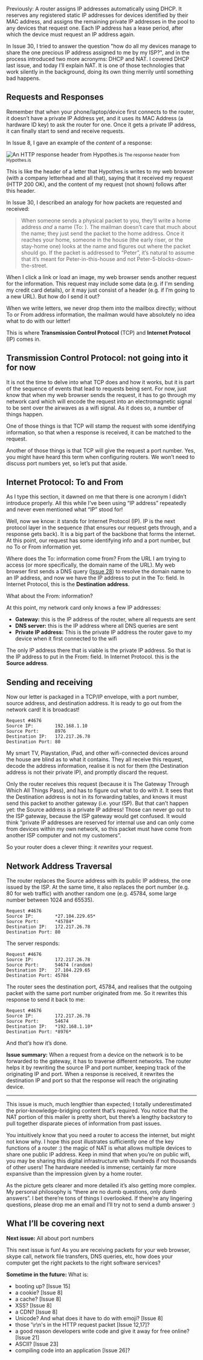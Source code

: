 Previously: A router assigns IP addresses automatically using DHCP. It reserves any registered static IP addresses for devices identified by their MAC address, and assigns the remaining private IP addresses in the pool to any devices that request one. Each IP address has a lease period, after which the device must request an IP address again.

In Issue 30, I tried to answer the question "how do all my devices manage to share the one precious IP address assigned to me by my ISP?", and in the process introduced two more acronyms: DHCP and NAT. I covered DHCP last issue, and today I’ll explain NAT. It is one of those technologies that work silently in the background, doing its own thing merrily until something bad happens.

## Requests and Responses

Remember that when your phone/laptop/device first connects to the router, it doesn’t have a private IP Address yet, and it uses its MAC Address (a hardware ID key) to ask the router for one. Once it gets a private IP address, it can finally start to send and receive requests.

In Issue 8, I gave an example of the *content* of a response:


![An HTTP response header from Hypothes.is](https://github.com/ngjunsiang/laymansguide/blob/master/season1/issue008/issue008_01.png?raw=true)
<small>The response header from Hypothes.is</small>


This is like the header of a letter that Hypothes.is writes to my web browser (with a company letterhead and all that), saying that it received my request (HTTP 200 OK), and the content of my request (not shown) follows after this header.

In Issue 30, I described an analogy for how packets are requested and received:

> When someone sends a physical packet to you, they’ll write a home address _and_ a name (To: ). The mailman doesn’t care that much about the name; they just send the packet to the home address. Once it reaches your home, someone in the house (the early riser, or the stay-home one) looks at the name and figures out where the packet should go. If the packet is addressed to “Peter”, it’s natural to assume that it’s meant for Peter-in-this-house and not Peter-5-blocks-down-the-street.

When I click a link or load an image, my web browser sends another request for the information. This request may include some data (e.g. if I'm sending my credit card details), or it may just consist of a header (e.g. if I’m going to a new URL). But how do I send it out?

When we write letters, we never drop them into the mailbox directly; without To or From address information, the mailman would have absolutely no idea what to do with our letter!

This is where **Transmission Control Protocol** (TCP) and **Internet Protocol** (IP) comes in.

## Transmission Control Protocol: not going into it for now

It is not the time to delve into what TCP does and how it works, but it is part of the sequence of events that lead to requests being sent. For now, just know that when my web browser sends the request, it has to go through my network card which will encode the request into an electromagnetic signal to be sent over the airwaves as a wifi signal. As it does so, a number of things happen.

One of those things is that TCP will stamp the request with some identifying information, so that when a response is received, it can be matched to the request.

Another of those things is that TCP will give the request a port number. Yes, you might have heard this term when configuring routers. We won’t need to discuss port numbers yet, so let’s put that aside.

## Internet Protocol: To and From

As I type this section, it dawned on me that there is one acronym I didn’t introduce properly. All this while I’ve been using “IP address” repeatedly and never even mentioned what “IP” stood for!

Well, now we know: it stands for Internet Protocol (IP). IP is the next protocol layer in the sequence (that ensures our request gets through, and a response gets back). It is a big part of the backbone that forms the internet. At this point, our request has some identifying info and a port number, but no To or From information yet.

Where does the To: information come from? From the URL I am trying to access (or more specifically, the domain name of the URL). My web browser first sends a DNS query ([Issue 28](https://buttondown.email/laymansguide/archive/lmg-s3-issue-28-domain-names-and-dns/)) to resolve the domain name to an IP address, and now we have the IP address to put in the To: field. In Internet Protocol, this is the **Destination address**.

What about the From: information?

At this point, my network card only knows a few IP addresses:

- **Gateway:** this is the IP address of the router, where all requests are sent
- **DNS server:** this is the IP address where all DNS queries are sent
- **Private IP address:** This is the private IP address the router gave to my device when it first connected to the wifi

The only IP address there that is viable is the private IP address. So that is the IP address to put in the From: field. In Internet Protocol. this is the **Source address**.

## Sending and receiving

Now our letter is packaged in a TCP/IP envelope, with a port number, source address, and destination address. It is ready to go out from the network card! It is broadcast!

```
Request #4676
Source IP:        192.168.1.10
Source Port:      8976
Destination IP:   172.217.26.78
Destination Port: 80
```

My smart TV, Playstation, iPad, and other wifi-connected devices around the house are blind as to what it contains. They all receive this request, decode the address information, realise it is not for them (the Destination address is not their private IP), and promptly discard the request.

Only the router receives this request (because it is The Gateway Through Which All Things Pass), and has to figure out what to do with it. It sees that the Destination address is not in its forwarding tables, and knows it must send this packet to another gateway (i.e. your ISP). But that can’t happen yet: the Source address is a private IP address! Those can never go out to the ISP gateway, because the ISP gateway would get confused. It would think “private IP addresses are reserved for internal use and can only come from devices within my own network, so this packet must have come from another ISP computer and not my customers”.

So your router does a clever thing: it _rewrites_ your request.

## Network Address Traversal

The router replaces the Source address with its public IP address, the one issued by the ISP. At the same time, it also replaces the port number (e.g. 80 for web traffic) with another random one (e.g. 45784, some large number between 1024 and 65535).

```
Request #4676
Source IP:        *27.104.229.65*
Source Port:      *45784*
Destination IP:   172.217.26.78
Destination Port: 80
```

The server responds:

```
Request #4676
Source IP:        172.217.26.78
Source Port:      54674 (random)
Destination IP:   27.104.229.65
Destination Port: 45784
```

The router sees the destination port, 45784, and realises that the outgoing packet with the same port number originated from me. So it rewrites this response to send it back to me:

```
Request #4676
Source IP:        172.217.26.78
Source Port:      54674
Destination IP:   *192.168.1.10*
Destination Port: *8976*
```

And _that’s_ how it’s done.

**Issue summary:** When a request from a device on the network is to be forwarded to the gateway, it has to traverse different networks. The router helps it by rewriting the source IP and port number, keeping track of the originating IP and port. When a response is received, it rewrites the destination IP and port so that the response will reach the originating device.

-----

This issue is much, much lengthier than expected; I totally underestimated the prior-knowledge-bridging content that’s required. You notice that the NAT portion of this mailer is pretty short, but there’s a lengthy backstory to pull together disparate pieces of information from past issues.

You intuitively know that you need a router to access the internet, but might not know why. I hope this post illustrates sufficiently one of the key functions of a router :) the magic of NAT is what allows multiple devices to share one public IP address. Keep in mind that when you’re on public wifi, you may be sharing this digital infrastructure with hundreds if not thousands of other users! The hardware needed is immense; certainly far more expansive than the impression given by a home router.

As the picture gets clearer and more detailed it’s also getting more complex. My personal philosophy is “there are no dumb questions, only dumb answers”. I bet there’re tons of things I overlooked. If there’re any lingering questions, please drop me an email and I’ll try not to send a dumb answer :)

## What I’ll be covering next

**Next issue:** All about port numbers

This next issue is fun! As you are receiving packets for your web browser, skype call, network file transfers, DNS queries, etc, how does your computer get the right packets to the right software services?

**Sometime in the future:** What is:

- booting up? [Issue 15]
- a cookie? [Issue 8]
- a cache? [Issue 8]
- XSS? [Issue 8]
- a CDN? [Issue 8]
- Unicode? And what does it have to do with emoji? [Issue 8]
- those '\r\n's in the HTTP request packet [Issue 12,17]?
- a good reason developers write code and give it away for free online? [Issue 21]
- ASCII? [Issue 23]
- compiling code into an application [Issue 26]?
